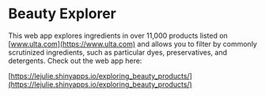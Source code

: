 # Beauty Explorer

This web app explores ingredients in over 11,000 products listed on [www.ulta.com](https://www.ulta.com) and allows you to filter by commonly scrutinized ingredients, such as particular dyes, preservatives, and detergents.  Check out the web app here:

[https://lejulie.shinyapps.io/exploring_beauty_products/](https://lejulie.shinyapps.io/exploring_beauty_products/)
